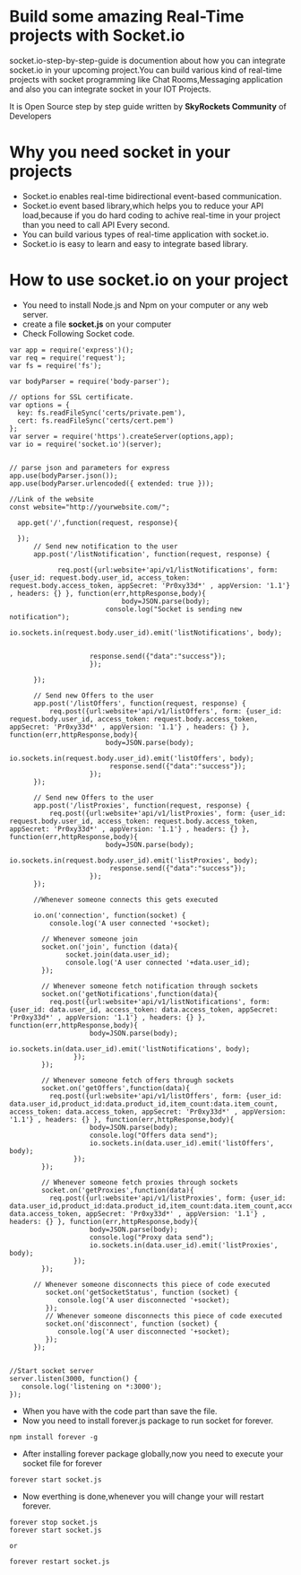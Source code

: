 # Build some amazing Real-Time projects with Socket.io
socket.io-step-by-step-guide is documention about how you can integrate socket.io in your upcoming project.You can build various kind of real-time projects with socket programming like Chat Rooms,Messaging application and also you can integrate socket in your IOT Projects.

It is Open Source step by step guide written by **SkyRockets Community** of Developers

# Why you need socket in your projects
+ Socket.io enables real-time bidirectional event-based communication.
+ Socket.io event based library,which helps you to reduce your API load,because if you do hard coding to achive real-time in your project than you need to call API Every second. 
+ You can build various types of real-time application with socket.io.
+ Socket.io is easy to learn and easy to integrate based library.

# How to use socket.io on your project
+ You need to install Node.js and  Npm on your computer or any web server.
+ create a file **socket.js** on your computer
+ Check Following Socket code.
```
var app = require('express')();
var req = require('request');
var fs = require('fs');

var bodyParser = require('body-parser');

// options for SSL certificate. 
var options = {
  key: fs.readFileSync('certs/private.pem'),
  cert: fs.readFileSync('certs/cert.pem')
};
var server = require('https').createServer(options,app);
var io = require('socket.io')(server);


// parse json and parameters for express
app.use(bodyParser.json());
app.use(bodyParser.urlencoded({ extended: true }));

//Link of the website
const website="http://yourwebsite.com/";
	
  app.get('/',function(request, response){

  });
      // Send new notification to the user
      app.post('/listNotification', function(request, response) {
    
       		req.post({url:website+'api/v1/listNotifications', form: {user_id: request.body.user_id, access_token: request.body.access_token, appSecret: 'Pr0xy33d*' , appVersion: '1.1'} , headers: {} }, function(err,httpResponse,body){ 
                     		body=JSON.parse(body);
                        console.log("Socket is sending new notification");    
                        io.sockets.in(request.body.user_id).emit('listNotifications', body);

                
                    response.send({"data":"success"});
                    }); 
          
      });	

      // Send new Offers to the user
      app.post('/listOffers', function(request, response) {
          req.post({url:website+'api/v1/listOffers', form: {user_id: request.body.user_id, access_token: request.body.access_token, appSecret: 'Pr0xy33d*' , appVersion: '1.1'} , headers: {} }, function(err,httpResponse,body){ 
                        body=JSON.parse(body);
                        io.sockets.in(request.body.user_id).emit('listOffers', body);
                         response.send({"data":"success"});
                    });        
      }); 
    
      // Send new Offers to the user
      app.post('/listProxies', function(request, response) {
          req.post({url:website+'api/v1/listProxies', form: {user_id: request.body.user_id, access_token: request.body.access_token, appSecret: 'Pr0xy33d*' , appVersion: '1.1'} , headers: {} }, function(err,httpResponse,body){ 
                        body=JSON.parse(body);
                        io.sockets.in(request.body.user_id).emit('listProxies', body);
                         response.send({"data":"success"});
                    });        
      }); 

      //Whenever someone connects this gets executed

      io.on('connection', function(socket) {
          console.log('A user connected '+socket);

        // Whenever someone join 
        socket.on('join', function (data){
              socket.join(data.user_id);     
              console.log('A user connected '+data.user_id);             
        });
        
        // Whenever someone fetch notification through sockets
        socket.on('getNotifications',function(data){
          req.post({url:website+'api/v1/listNotifications', form: {user_id: data.user_id, access_token: data.access_token, appSecret: 'Pr0xy33d*' , appVersion: '1.1'} , headers: {} }, function(err,httpResponse,body){ 
                    body=JSON.parse(body);
                    io.sockets.in(data.user_id).emit('listNotifications', body);
                });    
        });
        
        // Whenever someone fetch offers through sockets
        socket.on('getOffers',function(data){
          req.post({url:website+'api/v1/listOffers', form: {user_id: data.user_id,product_id:data.product_id,item_count:data.item_count, access_token: data.access_token, appSecret: 'Pr0xy33d*' , appVersion: '1.1'} , headers: {} }, function(err,httpResponse,body){ 
                    body=JSON.parse(body);
                    console.log("Offers data send");
                    io.sockets.in(data.user_id).emit('listOffers', body);
                });    
        });
        
        // Whenever someone fetch proxies through sockets
        socket.on('getProxies',function(data){
          req.post({url:website+'api/v1/listProxies', form: {user_id: data.user_id,product_id:data.product_id,item_count:data.item_count,access_token: data.access_token, appSecret: 'Pr0xy33d*' , appVersion: '1.1'} , headers: {} }, function(err,httpResponse,body){ 
                    body=JSON.parse(body);
                    console.log("Proxy data send");
                    io.sockets.in(data.user_id).emit('listProxies', body);
                });    
        });

      // Whenever someone disconnects this piece of code executed
         socket.on('getSocketStatus', function (socket) {
            console.log('A user disconnected '+socket);
         });
         // Whenever someone disconnects this piece of code executed
         socket.on('disconnect', function (socket) {
            console.log('A user disconnected '+socket);
         });
      }); 


//Start socket server
server.listen(3000, function() {
   console.log('listening on *:3000');
});
``` 
+ When you have with the code part than save the file.
+ Now you need to install forever.js package to run socket for forever.
 ```
npm install forever -g 
```
+ After installing forever package globally,now you need to execute your socket file for forever
 ```
forever start socket.js 
```
+ Now everthing is done,whenever you will change your will restart forever.
 ```
forever stop socket.js
forever start socket.js
 ```
	or 
```
forever restart socket.js
```

